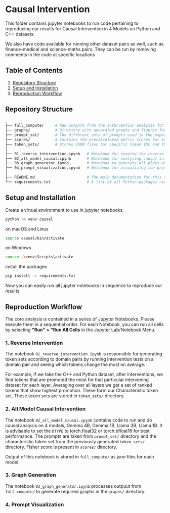 
# Causal Intervention 
This folder contains jupyter notebooks to run code pertaining to reproducing our results for Causal Intervention in 4 Models on Python and C++ datasets. 

We also have code available for running other dataset pairs as well, such as finance-medical and science-maths pairs. They can be run by removing comments in the code at specific locations

## Table of Contents
1. [Repository Structure](#repository-structure)
2. [Setup and Installation](#setup-and-installation)
3. [Reproduction Workflow](#reproduction-workflow)

## Repository Structure

```bash
.
├── full_compute/     # Raw outputs from the intervention analysis for each model.
├── graphs/           # Directory with generated graphs and figures for each model.
├── prompt_set/       # The different sets of prompts used in the experiments.
├── scores/           # Contains the precalculated metric scores for each model's layers.
├── token_sets/       # Stores JSON files for specific token IDs and their string representations.
│
├── 01_reverse_intervention.ipynb   # Notebook for running the reverse intervention experiments.
├── 02_all_model_causal.ipynb       # Notebook for analyzing causal intervention for all models.
├── 03_graph_generator.ipynb        # Notebook to generate all plots and figures from the processed data.
├── 04_prompt_visualization.ipynb   # Notebook for visualizing the prompts and their properties.
│
├── README.md                       # The main documentation for this repository.
└── requirements.txt                # A list of all Python packages required to run the notebooks.
```

## Setup and Installation
Create a virtual environment to use in jupyter notebooks. 
```bash
python -m venv causal
```
on macOS and Linux
```bash
source causal/bin/activate
```
on Windows
```bash
source .\venv\Scripts\activate
```
install the packages 
```bash
pip install -r requirements.txt
```
Now you can easily run all jupyter notebooks in sequence to reproduce our results

## Reproduction Workflow 
The core analysis is contained in a series of Jupyter Notebooks. Please execute them in a sequential order. For each Notebook, you can run all cells by selecting **"Run"** **>** **"Run All Cells** in the Jupyter Lab/Notebook Menu. 

### 1. Reverse Intervention 
The notebook `01_reverse_intervention.ipynb` is responsible for generating token sets according to domain pairs by running intervention tests on a domain pair and seeing which tokens change the most on average.

For example, If we take the C++ and Python dataset, after interventions, we find tokens that are promoted the most for that particular intervening dataset for each layer. Averaging over all layers we get a set of ranked tokens that show highest promotion. These form our Characteristic token set. 
These token sets are stored in `token_sets/` directory. 

### 2. All Model Causal Intervention
The notebook `02_all_model_causal.ipynb` contains code to run and do causal analysis on 4 models, 
Gemma 4B, Gemma 1B, Llama 3B, Llama 1B. It is advisable to set the `DTYPE` to torch.float32 or torch.bfloat16 for best performance. 
The prompts are taken from `prompt_set/` directory and the characteristic token set from the previously generated `token_sets/` directory. Fisher score is present in `scores/` directory. 

Output of this notebook is stored in `full_compute/` as json files for each model. 

### 3. Graph Generation 
The notebook `03_graph_generator.ipynb` processes outpuut from `full_compute/` to generate required graphs in the `graphs/` directory. 

### 4. Prompt Visualization
 